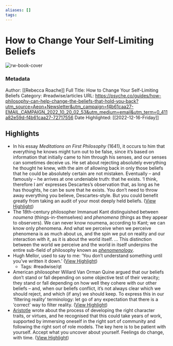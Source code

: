 ```yaml
---
aliases: []
tags:
---
```

# How to Change Your Self-Limiting Beliefs

![rw-book-cover](https://alpha.aeon.co/images/e25ae693-df64-4cb8-8da1-9d5b5f045f69/1500x1500.jpg)
### Metadata
Author: [[Rebecca Roache]]
Full Title: How to Change Your Self-Limiting Beliefs
Category: #readwise/articles
URL: https://psyche.co/guides/how-philosophy-can-help-change-the-beliefs-that-hold-you-back?utm_source=Aeon+Newsletter&utm_campaign=f4b61caa27-EMAIL_CAMPAIGN_2022_10_20_02_53&utm_medium=email&utm_term=0_411a82e59d-f4b61caa27-72717556
Date Highlighted: [[2022-12-16-Friday]]

## Highlights
- In his essay *Meditations on First Philosophy* (1641), it occurs to him that everything he knows might turn out to be false, since it’s based on information that initially came to him through his senses, and our senses can sometimes deceive us. He set about rejecting absolutely everything he thought he knew, with the aim of allowing back in only those beliefs that he could be absolutely certain are not mistaken. Eventually – and famously – he arrives at one undeniable truth: that he exists. ‘I think, therefore I am’ expresses Descartes’s observation that, as long as he has thoughts, he can be sure that he exists.
  You don’t need to throw away everything you believe, Descartes-style. But you could benefit greatly from taking an audit of your most deeply held beliefs. ([View Highlight](https://read.readwise.io/read/01ghp253x3dxkrrp5jzsjrcxt3))
- The 18th-century philosopher Immanuel Kant distinguished between *noumena* (things-in-themselves) and *phenomena* (things as they appear to observers). We can never know noumena, according to Kant; we can know only phenomena. And what we perceive when we perceive phenomena is as much about us, and the spin we put on reality and our interaction with it, as it is about the world itself. ... This distinction between the world we perceive and the world in itself underpins the entire sub-field of philosophy known as [*phenomenology*](https://psyche.co/guides/how-to-do-the-phenomenological-reduction-with-edmund-husserl).
- Hugh Mellor, used to say to me: ‘You don’t understand something until you’ve written it down.’ ([View Highlight](https://read.readwise.io/read/01gme8972k133gftv47sj936z9))
    - Tags: #readwise/qt 
- American philosopher Willard Van Orman Quine argued that our beliefs don’t stand or fall depending on some objective test of their veracity; they stand or fall depending on how well they cohere with our other beliefs – and, when our beliefs conflict, it’s not always clear which we should reject, and which (if any) we should keep. To express this in our ‘filtering reality’ terminology: let go of any expectation that there is a ‘correct’ way to filter reality. ([View Highlight](https://read.readwise.io/read/01gme8hq3957kvqss7v4vk7048))
- [Aristotle](https://aeon.co/essays/what-can-aristotle-teach-us-about-the-routes-to-happiness) wrote about the process of developing the right character traits, or virtues, and he recognised that this could take years of work, supported by immersing oneself in the right sort of community and following the right sort of role models. The key here is to be patient with yourself. Accept what you uncover about yourself. Feelings do change, with time. ([View Highlight](https://read.readwise.io/read/01gme8yn556jgzc7j3bh2fmptx))

